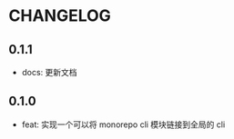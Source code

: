 # CHANGELOG

## 0.1.1

<!--hash:c7cf4832dd32c6701401179d421b91031bd31ebc-->

- docs: 更新文档

## 0.1.0

<!--hash:d84c0a90db103698bc588bfa6f2f78571b7db484-->

- feat: 实现一个可以将 monorepo cli 模块链接到全局的 cli